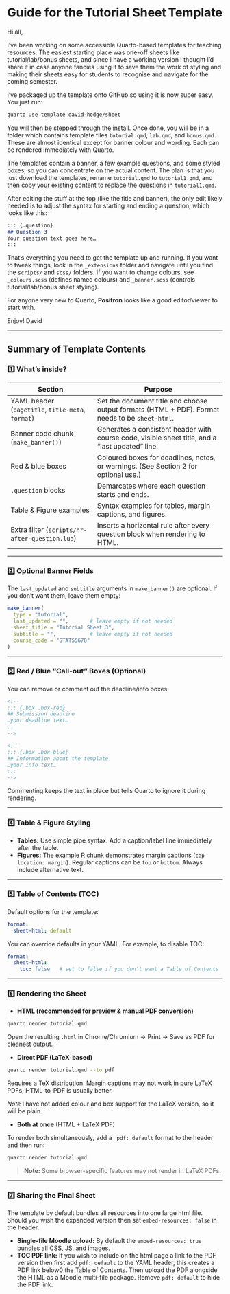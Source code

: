 # Guide for the Tutorial Sheet Template

Hi all,

I’ve been working on some accessible Quarto-based templates for teaching resources. The easiest starting place was one-off sheets like tutorial/lab/bonus sheets, and since I have a working version I thought I’d share it in case anyone fancies using it to save them the work of styling and making their sheets easy for students to recognise and navigate for the coming semester.

I’ve packaged up the template onto GitHub so using it is now super easy. You just run:

```bash
quarto use template david-hodge/sheet
```

You will then be stepped through the install. Once done, you will be in a folder which contains template files `tutorial.qmd`, `lab.qmd`, and `bonus.qmd`. These are almost identical except for banner colour and wording. Each can be rendered immediately with Quarto.

The templates contain a banner, a few example questions, and some styled boxes, so you can concentrate on the actual content. The plan is that you just download the templates, rename `tutorial.qmd` to `tutorial1.qmd`, and then copy your existing content to replace the questions in `tutorial1.qmd`.

After editing the stuff at the top (like the title and banner), the only edit likely needed is to adjust the syntax for starting and ending a question, which looks like this:

```markdown
::: {.question}
## Question 3
Your question text goes here…
:::
```

That’s everything you need to get the template up and running. If you want to tweak things, look in the `_extensions` folder and navigate until you find the `scripts/` and `scss/` folders. If you want to change colours, see `_colours.scss` (defines named colours) and `_banner.scss` (controls tutorial/lab/bonus sheet styling).

For anyone very new to Quarto, **Positron** looks like a good editor/viewer to start with.

Enjoy!
David

---

## Summary of Template Contents

### 1️⃣ What’s inside?

| Section | Purpose |
|---------|---------|
| YAML header (`pagetitle`, `title-meta`, `format`) | Set the document title and choose output formats (HTML + PDF). Format needs to be `sheet-html`. |
| Banner code chunk (`make_banner()`) | Generates a consistent header with course code, visible sheet title, and a “last updated” line. |
| Red & blue boxes | Coloured boxes for deadlines, notes, or warnings. (See Section 2 for optional use.) |
| `.question` blocks | Demarcates where each question starts and ends. |
| Table & Figure examples | Syntax examples for tables, margin captions, and figures. |
| Extra filter (`scripts/hr-after-question.lua`) | Inserts a horizontal rule after every question block when rendering to HTML. |

---

### 2️⃣ Optional Banner Fields

The `last_updated` and `subtitle` arguments in `make_banner()` are optional. If you don’t want them, leave them empty:

```r
make_banner(
  type = "tutorial",
  last_updated = "",       # leave empty if not needed
  sheet_title = "Tutorial Sheet 3",
  subtitle = "",           # leave empty if not needed
  course_code = "STATS5678"
)
```

---

### 3️⃣ Red / Blue “Call-out” Boxes (Optional)

You can remove or comment out the deadline/info boxes:

```html
<!--
::: {.box .box-red}
## Submission deadline
…your deadline text…
:::
-->

<!--
::: {.box .box-blue}
## Information about the template
…your info text…
:::
-->
```

Commenting keeps the text in place but tells Quarto to ignore it during rendering.

---

### 4️⃣ Table & Figure Styling

- **Tables:** Use simple pipe syntax. Add a caption/label line immediately after the table.  
- **Figures:** The example R chunk demonstrates margin captions (`cap-location: margin`). Regular captions can be `top` or `bottom`. Always include alternative text.

---

### 5️⃣ Table of Contents (TOC)

Default options for the template:

```yaml
format:
  sheet-html: default
```

You can override defaults in your YAML. For example, to disable TOC:

```yaml
format:
  sheet-html:
    toc: false   # set to false if you don’t want a Table of Contents
```

---

### 6️⃣ Rendering the Sheet

- **HTML (recommended for preview & manual PDF conversion)**

```bash
quarto render tutorial.qmd
```

Open the resulting `.html` in Chrome/Chromium → Print → Save as PDF for cleanest output.

- **Direct PDF (LaTeX-based)**

```bash
quarto render tutorial.qmd --to pdf
```

Requires a TeX distribution. Margin captions may not work in pure LaTeX PDFs; HTML-to-PDF is usually better.

*Note* I have not added colour and box support for the LaTeX version, so it will be plain.

- **Both at once** (HTML + LaTeX PDF)

To render both simultaneously, add a ` pdf: default` format to the header and then run:

```bash
quarto render tutorial.qmd
```

> **Note:** Some browser-specific features may not render in LaTeX PDFs.

---

### 7️⃣ Sharing the Final Sheet

The template by default bundles all resources into one large html file. Should you wish the expanded version then set `embed-resources: false` in the header.

- **Single-file Moodle upload:** By default the `embed-resources: true` bundles all CSS, JS, and images.  
- **TOC PDF link:** If you wish to include on the html page a link to the PDF version then first add `pdf: default` to the YAML header, this creates a PDF link below0 the Table of Contents. Then upload the PDF alongside the HTML as a Moodle multi-file package. Remove `pdf: default` to hide the PDF link.

